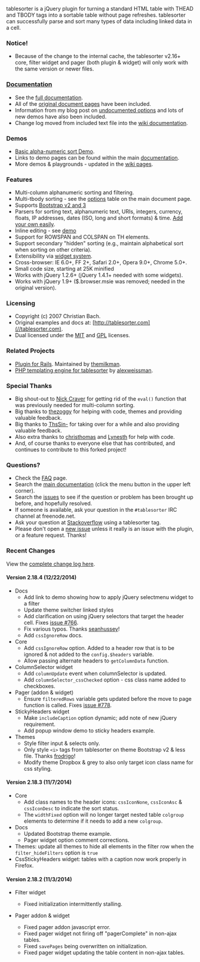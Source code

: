 tablesorter is a jQuery plugin for turning a standard HTML table with THEAD and TBODY tags into a sortable table without page refreshes.
tablesorter can successfully parse and sort many types of data including linked data in a cell.

### Notice!

* Because of the change to the internal cache, the tablesorter v2.16+ core, filter widget and pager (both plugin &amp; widget) will only work with the same version or newer files.

### [Documentation](//mottie.github.io/tablesorter/docs/)

* See the [full documentation](//mottie.github.io/tablesorter/docs/).
* All of the [original document pages](//tablesorter.com/docs/) have been included.
* Information from my blog post on [undocumented options](//wowmotty.blogspot.com/2011/06/jquery-tablesorter-missing-docs.html) and lots of new demos have also been included.
* Change log moved from included text file into the [wiki documentation](//github.com/Mottie/tablesorter/wiki/Changes).

### Demos

* [Basic alpha-numeric sort Demo](//mottie.github.com/tablesorter/).
* Links to demo pages can be found within the main [documentation](//mottie.github.io/tablesorter/docs/).
* More demos & playgrounds - updated in the [wiki pages](//github.com/Mottie/tablesorter/wiki).

### Features

* Multi-column alphanumeric sorting and filtering.
* Multi-tbody sorting - see the [options](//mottie.github.io/tablesorter/docs/index.html#options) table on the main document page.
* Supports [Bootstrap v2 and 3](//mottie.github.io/tablesorter/docs/example-widget-bootstrap-theme.html)
* Parsers for sorting text, alphanumeric text, URIs, integers, currency, floats, IP addresses, dates (ISO, long and short formats) &amp; time. [Add your own easily](//mottie.github.io/tablesorter/docs/example-parsers.html).
* Inline editing - see [demo](//mottie.github.io/tablesorter/docs/example-widget-editable.html)
* Support for ROWSPAN and COLSPAN on TH elements.
* Support secondary "hidden" sorting (e.g., maintain alphabetical sort when sorting on other criteria).
* Extensibility via [widget system](//mottie.github.io/tablesorter/docs/example-widgets.html).
* Cross-browser: IE 6.0+, FF 2+, Safari 2.0+, Opera 9.0+, Chrome 5.0+.
* Small code size, starting at 25K minified
* Works with jQuery 1.2.6+ (jQuery 1.4.1+ needed with some widgets).
* Works with jQuery 1.9+ ($.browser.msie was removed; needed in the original version).

### Licensing

* Copyright (c) 2007 Christian Bach.
* Original examples and docs at: [http://tablesorter.com](//tablesorter.com).
* Dual licensed under the [MIT](//www.opensource.org/licenses/mit-license.php) and [GPL](//www.gnu.org/licenses/gpl.html) licenses.

### Related Projects

* [Plugin for Rails](//github.com/themilkman/jquery-tablesorter-rails). Maintained by [themilkman](//github.com/themilkman).
* [PHP templating engine for tablesorter](//alexweissman.github.io/bootsole/) by [alexweissman](//github.com/alexweissman).

### Special Thanks

* Big shout-out to [Nick Craver](//github.com/NickCraver) for getting rid of the `eval()` function that was previously needed for multi-column sorting.
* Big thanks to [thezoggy](//github.com/thezoggy) for helping with code, themes and providing valuable feedback.
* Big thanks to [ThsSin-](//github.com/TheSin-) for taking over for a while and also providing valuable feedback.
* Also extra thanks to [christhomas](//github.com/christhomas) and [Lynesth](//github.com/Lynesth) for help with code.
* And, of course thanks to everyone else that has contributed, and continues to contribute to this forked project!

### Questions?

* Check the [FAQ](//github.com/Mottie/tablesorter/wiki/FAQ) page.
* Search the [main documentation](//mottie.github.io/tablesorter/docs/) (click the menu button in the upper left corner).
* Search the [issues](//github.com/Mottie/tablesorter/issues) to see if the question or problem has been brought up before, and hopefully resolved.
* If someone is available, ask your question in the `#tablesorter` IRC channel at freenode.net.
* Ask your question at [Stackoverflow](//stackoverflow.com/questions/tagged/tablesorter) using a tablesorter tag.
* Please don't open a [new issue](//github.com/Mottie/tablesorter/issues) unless it really is an issue with the plugin, or a feature request. Thanks!

### Recent Changes

View the [complete change log here](//github.com/Mottie/tablesorter/wiki/Changes).

#### <a name="v2.18.4">Version 2.18.4</a> (12/22/2014)

* Docs
  * Add link to demo showing how to apply jQuery selectmenu widget to a filter
  * Update theme switcher linked styles
  * Add clarification on using jQuery selectors that target the header cell. Fixes [issue #766](https://github.com/Mottie/tablesorter/issues/766).
  * Fix various typos. Thanks [seanhussey](https://github.com/seanhussey)!
  * Add `cssIgnoreRow` docs.
* Core
  * Add `cssIgnoreRow` option. Added to a header row that is to be ignored & not added to the `config.$headers` variable.
  * Allow passing alternate headers to `getColumnData` function.
* ColumnSelector widget
  * Add `columnUpdate` event when columnSelector is updated.
  * Add `columnSelector_cssChecked` option - css class name added to checkboxes.
* Pager (addon & widget)
  * Ensure `filteredRows` variable gets updated before the move to page function is called. Fixes [issue #778](https://github.com/Mottie/tablesorter/issues/778).
* StickyHeaders widget
  * Make `includeCaption` option dynamic; add note of new jQuery requirement.
  * Add popup window demo to sticky headers example.
* Themes
  * Style filter input & selects only.
  * Only style `<i>` tags from tablesorter on theme Bootstrap v2 & less file. Thanks [frodrigo](https://github.com/frodrigo)!
  * Modify theme Dropbox & grey to also only target icon class name for css styling.

#### <a name="v2.18.3">Version 2.18.3</a> (11/7/2014)

* Core
  * Add class names to the header icons: `cssIconNone`, `cssIconAsc` & `cssIconDesc` to indicate the sort status.
  * The `widthFixed` option will no longer target nested table `colgroup` elements to determine if it needs to add a new `colgroup`.
* Docs
  * Updated Bootstrap theme example.
  * Pager widget option comment corrections.
* Themes: update all themes to hide all elements in the filter row when the `filter_hideFilters` option is `true`
* CssStickyHeaders widget: tables with a caption now work properly in Firefox.

#### <a name="v2.18.2">Version 2.18.2</a> (11/3/2014)

* Filter widget
  * Fixed initialization intermittently stalling.

* Pager addon & widget
  * Fixed pager addon javascript error.
  * Fixed pager widget not firing off "pagerComplete" in non-ajax tables.
  * Fixed `savePages` being overwritten on initialization.
  * Fixed pager widget updating the table content in non-ajax tables.
